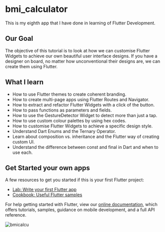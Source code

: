 # bmi_calculator

This is my eighth app that I have done in learning of Flutter Development.
## Our Goal

The objective of this tutorial is to look at how we can customise Flutter Widgets to achieve our own beautiful user interface designs.
If you have a designer on board, no matter how unconventional their designs are, we can create them using Flutter.
## What I learn

- How to use Flutter themes to create coherent branding. 
- How to create multi-page apps using Flutter Routes and Navigator.
- How to extract and refactor Flutter Widgets with a click of the button. 
- How to pass functions as parameters and fields.
- How to use the GestureDetector Widget to detect more than just a tap.
- How to use custom colour palettes by using hex codes.
- How to customise Flutter Widgets to achieve a specific design style.
- Understand Dart Enums and the Ternary Operator.
- Learn about composition vs. inheritance and the Flutter way of creating custom UI.
- Understand the difference between const and final in Dart and when to use each.

## Get Started your own apps
A few resources to get you started if this is your first Flutter project:

- [Lab: Write your first Flutter app](https://flutter.dev/docs/get-started/codelab)
- [Cookbook: Useful Flutter samples](https://flutter.dev/docs/cookbook)

For help getting started with Flutter, view our
[online documentation](https://flutter.dev/docs), which offers tutorials,
samples, guidance on mobile development, and a full API reference.

![bmicalcu](https://user-images.githubusercontent.com/59048193/163453723-24a85c76-51e8-4990-8170-08082a6e5646.png)
